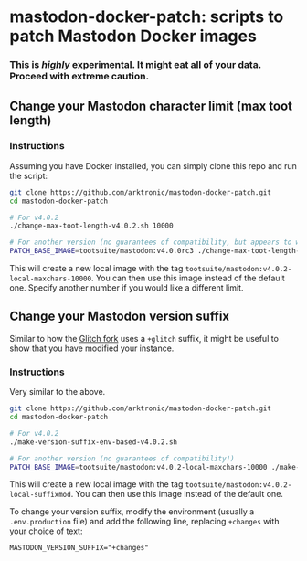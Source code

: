 # mastodon-docker-patch: scripts to patch Mastodon Docker images

### This is *highly* experimental. It might eat all of your data. Proceed with extreme caution.

## Change your Mastodon character limit (max toot length)

### Instructions

Assuming you have Docker installed, you can simply clone this repo and run the script:
```bash
git clone https://github.com/arktronic/mastodon-docker-patch.git
cd mastodon-docker-patch

# For v4.0.2
./change-max-toot-length-v4.0.2.sh 10000

# For another version (no guarantees of compatibility, but appears to work with v3.5.3 and up)
PATCH_BASE_IMAGE=tootsuite/mastodon:v4.0.0rc3 ./change-max-toot-length-v4.0.2.sh 10000
```

This will create a new local image with the tag `tootsuite/mastodon:v4.0.2-local-maxchars-10000`. You can then use this image instead of the default one. Specify another number if you would like a different limit.

## Change your Mastodon version suffix

Similar to how the [Glitch fork](https://github.com/glitch-soc/mastodon/) uses a `+glitch` suffix, it might be useful to show that you have modified your instance.

### Instructions

Very similar to the above.
```bash
git clone https://github.com/arktronic/mastodon-docker-patch.git
cd mastodon-docker-patch

# For v4.0.2
./make-version-suffix-env-based-v4.0.2.sh

# For another version (no guarantees of compatibility!)
PATCH_BASE_IMAGE=tootsuite/mastodon:v4.0.2-local-maxchars-10000 ./make-version-suffix-env-based-v4.0.2.sh
```

This will create a new local image with the tag `tootsuite/mastodon:v4.0.2-local-suffixmod`. You can then use this image instead of the default one.

To change your version suffix, modify the environment (usually a `.env.production` file) and add the following line, replacing `+changes` with your choice of text:
```
MASTODON_VERSION_SUFFIX="+changes"
```
